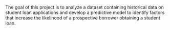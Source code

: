 The goal of this project is to analyze a dataset containing historical data on student loan applications and develop a predictive model to identify factors that increase the likelihood of a prospective borrower obtaining a student loan. 
